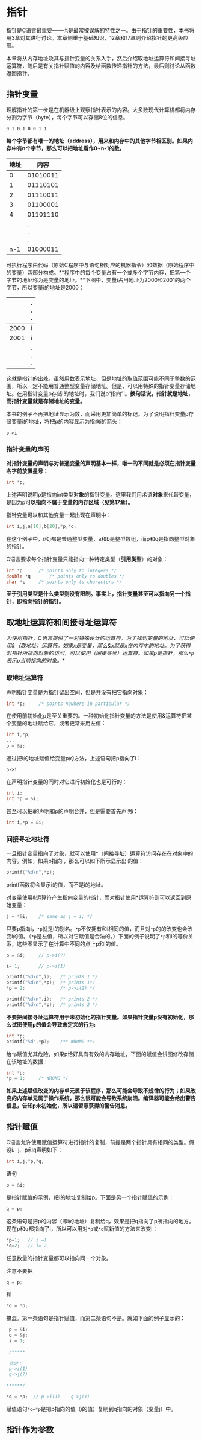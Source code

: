 # 指针

指针是C语言最重要——也是最常被误解的特性之一。由于指针的重要性，本书将用3章对其进行讨论。本章侧重于基础知识，12章和17章则介绍指针的更高级应用。



本章将从内存地址及其与指针变量的关系入手，然后介绍取地址运算符和间接寻址运算符，随后是有关指针赋值的内容及给函数传递指针的方法，最后则讨论从函数返回指针。



## 指针变量

理解指针的第一步是在机器级上观察指针表示的内容。大多数现代计算机都将内存分割为字节（byte），每个字节可以存储8位的信息。

```
0 1 0 1 0 0 1 1
```

**每个字节都有唯一的地址（address），用来和内存中的其他字节相区别。如果内存中有n个字节，那么可以把地址看作0~n-1的数。**



| 地址 | 内容        |
| ---- | ----------- |
| 0    | 01010011    |
| 1    | 01110101    |
| 2    | 01110011    |
| 3    | 01100001    |
| 4    | 01101110    |
|      | .<br>.<br>. |
| n-1  | 01000011    |

可执行程序由代码（原始C程序中与语句相对应的机器指令）和数据（原始程序中的变量）两部分构成。**程序中的每个变量占有一个或多个字节内存，把第一个字节的地址称为是变量的地址。**下图中，变量i占用地址为2000和2001的两个字节，所以变量i的地址是2000：

|      | .<br>.<br>. |
| ---- | ----------- |
| 2000 | i           |
| 2001 | i           |
|      | .<br>.<br>. |

这就是指针的出处。虽然用数表示地址，但是地址的取值范围可能不同于整数的范围，所以一定不能用普通整型变量存储地址。但是，可以用特殊的指针变量存储地址。在用指针变量p存储i的地址时，我们说p“指向”i。**换句话说，指针就是地址，而指针变量就是存储地址的变量。**



本书的例子不再把地址显示为数，而采用更加简单的标记。为了说明指针变量p存储变量i的地址，将把p的内容显示为指向i的箭头：

```
p->i
```



### 指针变量的声明

**对指针变量的声明与对普通变量的声明基本一样，唯一的不同就是必须在指针变量名字前放置星号：**

```c
int *p;
```

上述声明说明p是指向int类型**对象**的指针变量。这里我们用术语**对象**来代替变量，是因为p**可以指向不属于变量的内存区域（见第17章）。**



指针变量可以和其他变量一起出现在声明中：

```c
int i,j,a[10],b[20],*p,*q;
```

在这个例子中，i和j都是普通整型变量，a和b是整型数组，而p和q是指向整型对象的指针。



C语言要求每个指针变量只能指向一种特定类型（**引用类型**）的对象：

```c
int *p		/* points only to integers */
double *q		/* points only to doubles */
char *c		/* points only to characters */
```

**至于引用类型是什么类型则没有限制。事实上，指针变量甚至可以指向另一个指针，即指向指针的指针。**



## 取地址运算符和间接寻址运算符

**为使用指针，C语言提供了一对特殊设计的运算符。为了找到变量的地址，可以使用&（取地址）运算符。如果x是变量，那么&x就是x在内存中的地址。为了获得对指针所指向对象的访问，可以使用*（间接寻址）运算符。如果p是指针，那么`*p`表示p当前指向的对象。**



### 取地址运算符

声明指针变量是为指针留出空间，但是并没有把它指向对象：

```c
int *p;		/* points nowhere in particular */
```

在使用前初始化p是至关重要的。一种初始化指针变量的方法是使用&运算符把某个变量的地址赋给它，或者更常采用左值：

```c
int i,*p;
...
p = &i;
```

通过把i的地址赋值给变量p的方法，上述语句把p指向了i：

```
p->i
```

在声明指针变量的同时对它进行初始化也是可行的：

```c
int i;
int *p = &i;
```

甚至可以把i的声明和p的声明合并，但是需要首先声明i：

```c
int i,*p = &i;
```



### 间接寻址地址符

一旦指针变量指向了对象，就可以使用*（间接寻址）运算符访问存在在对象中的内容。例如，如果p指向i，那么可以如下所示显示出i的值：

```c
printf("%d\n",*p);
```

printf函数将会显示i的值，而不是i的地址。



对变量使用&运算符产生指向变量的指针，而对指针使用*运算符则可以返回到原始变量：

```c
j = *&i; 	/* same as j = i; */
```

只要p指向i，`*p`就是i的别名。`*p`不仅拥有和i相同的值，而且对`*p`的的改变也会改变i的值。（`*p`是左值，所以对它赋值是合法的。）下面的例子说明了`*p`和i的等价关系，这些图显示了在计算中不同的点上p和i的值。

```c
p = &i;		// p->i(?)

i= 1;		// p->i(1)

printf("%d\n",i);	/* prints 1 */
printf("%d\n",*p);	/* prints 1*/
*p = 2;				/* p->i(2) */

printf("%d\n",i);	/* prints 2 */
printf("%d\n",*p);	/* prints 2 */
```

**不要把间接寻址运算符用于未初始化的指针变量。如果指针变量p没有初始化，那么试图使用p的值会导致未定义的行为:**

```c
int *p;
printf("%d",*p);	/** WRONG **/
```

给`*p`赋值尤其危险。如果p恰好具有有效的内存地址，下面的赋值会试图修改存储在该地址的数据：

```c
int *p;
*p = 1;		/* WRONG */
```

**如果上述赋值改变的内存单元属于该程序，那么可能会导致不规律的行为；如果改变的内存单元属于操作系统，那么很可能会导致系统崩溃。编译器可能会给出警告信息，告知p未初始化，所以请留意获得的警告消息。**



## 指针赋值

C语言允许使用赋值运算符进行指针的复制，前提是两个指针具有相同的类型。假设i、j、p和q声明如下：

```c
int i,j,*p,*q;
```

语句

```c
p = &i;
```

是指针赋值的示例，把i的地址复制给p。下面是另一个指针赋值的示例：

```c
q = p;
```

这条语句是把p的内容（即i的地址）复制给q，效果是把q指向了p所指向的地方。现在p和q都指向了i，所以可以用对`*p`或`*q`赋新值的方法来改变i：

```c
*p=1;  	// i =1
*q=2;	// i= 2
```

任意数量的指针变量都可以指向同一个对象。



注意不要把

```c
q = p;
```

和

```c
*q = *p;
```

搞混。第一条语句是指针赋值，而第二条语句不是。就如下面的例子显示的：

```c
 p = &i;
 q = &j;
 i = 1;
 
 /*****
 
 此时：
 p->i(1)
 q->j(?)
 
******/

*q = *p;  // p->i(1)    q->j(1)
```

赋值语句`*q=*p`是把p指向的值（i的值）复制到q指向的对象（变量j）中。



## 指针作为参数

